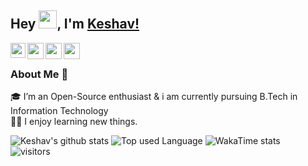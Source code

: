 ## Hey <img src="https://github.com/TheDudeThatCode/TheDudeThatCode/blob/master/Assets/Hi.gif" width="29px">, I'm [Keshav!](https://keshavcodex.github.io) 

<a href="https://www.linkedin.com/in/keshavcodex/">
  <img align="left" width="24px" src="https://cdn.jsdelivr.net/npm/simple-icons@v3/icons/linkedin.svg"  />
</a>
<a href="https://twitter.com/keshavcodex">
  <img align="left" width="26px" src="https://cdn.jsdelivr.net/npm/simple-icons@v3/icons/twitter.svg" />
</a>
<a href="mailto:keshavcodex@gmail.com">
  <img align="left" width="26px" src="https://cdn.jsdelivr.net/npm/simple-icons@v3/icons/gmail.svg" />
</a>
<a href="http://dev.to/keshavcodex">
  <img align="left" width="26px" src="https://cdn1.iconfinder.com/data/icons/logos-and-brands-3/512/84_Dev_logo_logos-512.png" />
</a>

<br />

### About Me 🚀
🎓 I’m an Open-Source enthusiast & i am currently pursuing B.Tech in Information Technology </br>
👨‍💻 I enjoy learning new things. </br>

![Keshav's github stats](https://github-readme-stats.vercel.app/api?username=keshavcodex&show_icons=true)
![Top used Language](https://github-readme-stats.vercel.app/api/top-langs/?username=keshavcodex&layout=compact)
![WakaTime stats](https://github-readme-stats.vercel.app/api/wakatime?username=keshavcodex&layout=compact)
<br>
![visitors](https://visitor-badge.laobi.icu/badge?page_id=keshavcodex.keshavcodex)
